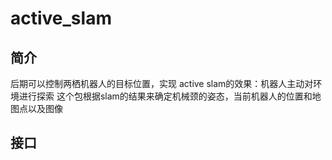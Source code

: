 # active_slam

## 简介
后期可以控制两栖机器人的目标位置，实现
active slam的效果：机器人主动对环境进行探索
这个包根据slam的结果来确定机械颈的姿态，当前机器人的位置和地图点以及图像

## 接口

